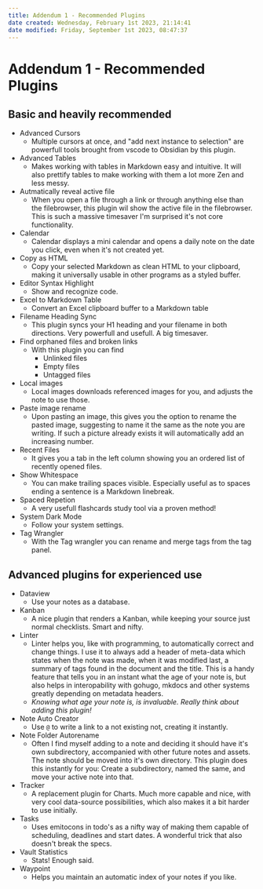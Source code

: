 ```yaml
---
title: Addendum 1 - Recommended Plugins
date created: Wednesday, February 1st 2023, 21:14:41
date modified: Friday, September 1st 2023, 08:47:37
---
```


# Addendum 1 - Recommended Plugins

## Basic and heavily recommended

- Advanced Cursors
    - Multiple cursors at once, and "add next instance to selection" are powerfull tools brought from vscode to Obsidian by this plugin.
- Advanced Tables
    - Makes working with tables in Markdown easy and intuitive. It will also prettify tables to make working with them a lot more Zen and less messy.
- Autmatically reveal active file
    - When you open a file through a link or through anything else than the filebrowser, this plugin wil show the active file in the filebrowser. This is such a massive timesaver I'm surprised it's not core functionality.
- Calendar
    - Calendar displays a mini calendar and opens a daily note on the date you click, even when it's not created yet.
- Copy as HTML
    - Copy your selected Markdown as clean HTML to your clipboard, making it universally usable in other programs as a styled buffer.
- Editor Syntax Highlight
    - Show and recognize code.
- Excel to Markdown Table
    - Convert an Excel clipboard buffer to a Markdown table
- Filename Heading Sync
    - This plugin syncs your H1 heading and your filename in both directions. Very powerfull and usefull. A big timesaver.
- Find orphaned files and broken links
    - With this plugin you can find
        - Unlinked files
        - Empty files
        - Untagged files
- Local images
    - Local images downloads referenced images for you, and adjusts the note to use those.
- Paste image rename
    - Upon pasting an image, this gives you the option to rename the pasted image, suggesting to name it the same as the note you are writing. If such a picture already exists it will automatically add an increasing number.
- Recent Files
    - It gives you a tab in the left column showing you an ordered list of recently opened files.
- Show Whitespace
    - You can make trailing spaces visible. Especially useful as to spaces ending a sentence is a Markdown linebreak.
- Spaced Repetion
    - A very usefull flashcards study tool via a proven method!
- System Dark Mode
    - Follow your system settings.
- Tag Wrangler
    - With the Tag wrangler you can rename and merge tags from the tag panel.

## Advanced plugins for experienced use

- Dataview
    - Use your notes as a database.
- Kanban
    - A nice plugin that renders a Kanban, while keeping your source just normal checklists. Smart and nifty.
- Linter
    - Linter helps you, like with programming, to automatically correct and change things. I use it to always add a header of meta-data which states when the note was made, when it was modified last, a summary of tags found in the document and the title. This is a handy feature that tells you in an instant what the age of your note is, but also helps in interopability with gohugo, mkdocs and other systems greatly depending on metadata headers.
    - *Knowing what age your note is, is invaluable. Really think about adding this plugin!*
- Note Auto Creator
    - Use `@` to write a link to a not existing not, creating it instantly.
- Note Folder Autorename
    - Often I find myself adding to a note and deciding it should have it's own subdirectory, accompanied with other future notes and assets. The note should be moved into it's own directory. This plugin does this instantly for you: Create a subdirectory, named the same, and move your active note into that.
- Tracker
    - A replacement plugin for Charts. Much more capable and nice, with very cool data-source possibilities, which also makes it a bit harder to use initially.
- Tasks
    - Uses emitocons in todo's as a nifty way of making them capable of scheduling, deadlines and start dates. A wonderful trick that also doesn't break the specs.
- Vault Statistics
    - Stats! Enough said.
- Waypoint
    - Helps you maintain an automatic index of your notes if you like.
